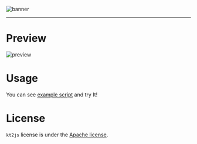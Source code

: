 ![banner](https://raw.githubusercontent.com/sungbin5304/Kotlin2JavaScript/master/kt2js.png)

-----

# Preview
![preview](https://raw.githubusercontent.com/sungbin5304/Kotlin2JavaScript/master/kt2js_preview.png)

# Usage
You can see [example script](https://github.com/sungbin5304/Kotlin2JavaScript/blob/master/kt2js.js) and try It!

# License
`kt2js` license is under the [Apache license](https://github.com/sungbin5304/Kotlin2JavaScript/blob/master/LICENSE).
